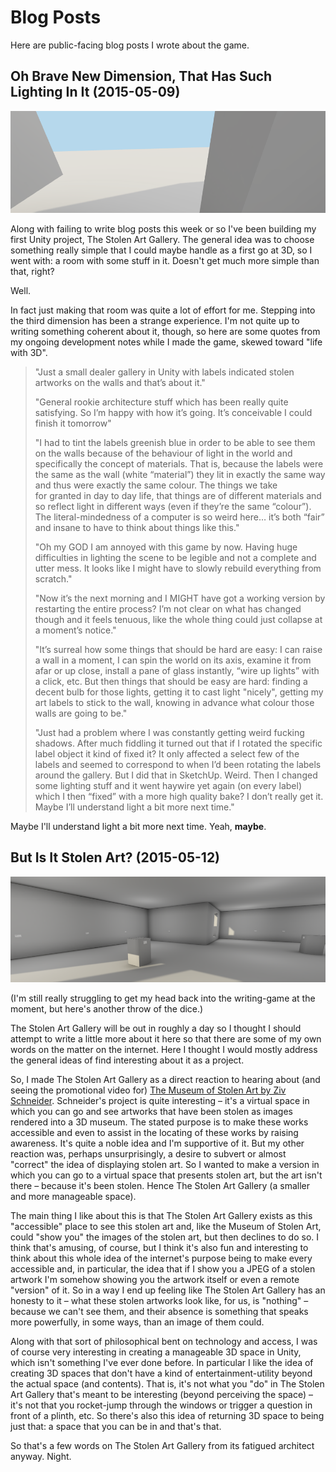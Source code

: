 # Blog Posts

Here are public-facing blog posts I wrote about the game.

## Oh Brave New Dimension, That Has Such Lighting In It (2015-05-09)

![](images/light.png)

Along with failing to write blog posts this week or so I've been building my first Unity project, The Stolen Art Gallery. The general idea was to choose something really simple that I could maybe handle as a first go at 3D, so I went with: a room with some stuff in it. Doesn't get much more simple than that, right?

Well.

In fact just making that room was quite a lot of effort for me. Stepping into the third dimension has been a strange experience. I'm not quite up to writing something coherent about it, though, so here are some quotes from my ongoing development notes while I made the game, skewed toward "life with 3D".

> "Just a small dealer gallery in Unity with labels indicated stolen artworks on the walls and that’s about it."
>
> "General rookie architecture stuff which has been really quite satisfying. So I’m happy with how it’s going. It’s conceivable I could finish it tomorrow"
>
> "I had to tint the labels greenish blue in order to be able to see them on the walls because of the behaviour of light in the world and specifically the concept of materials. That is, because the labels were the same as the wall (white “material”) they lit in exactly the same way and thus were exactly the same colour. The things we take for granted in day to day life, that things are of different materials and so reflect light in different ways (even if they’re the same “colour”). The literal-mindedness of a computer is so weird here… it’s both “fair” and insane to have to think about things like this."
>
> "Oh my GOD I am annoyed with this game by now. Having huge difficulties in lighting the scene to be legible and not a complete and utter mess. It looks like I might have to slowly rebuild everything from scratch."
>
> "Now it’s the next morning and I MIGHT have got a working version by restarting the entire process? I’m not clear on what has changed though and it feels tenuous, like the whole thing could just collapse at a moment’s notice."
>
> "It’s surreal how some things that should be hard are easy: I can raise a wall in a moment, I can spin the world on its axis, examine it from afar or up close, install a pane of glass instantly, “wire up lights” with a click, etc. But then things that should be easy are hard: finding a decent bulb for those lights, getting it to cast light "nicely", getting my art labels to stick to the wall, knowing in advance what colour those walls are going to be."
>
> "Just had a problem where I was constantly getting weird fucking shadows. After much fiddling it turned out that if I rotated the specific label object it kind of fixed it? It only affected a select few of the labels and seemed to correspond to when I’d been rotating the labels around the gallery. But I did that in SketchUp. Weird. Then I changed some lighting stuff and it went haywire yet again (on every label) which I then “fixed” with a more high quality bake? I don’t really get it. Maybe I’ll understand light a bit more next time."

Maybe I'll understand light a bit more next time. Yeah, **maybe**.

## But Is It Stolen Art? (2015-05-12)

![](images/is-it-stolen-art.png)

(I'm still really struggling to get my head back into the writing-game at the moment, but here's another throw of the dice.)

The Stolen Art Gallery will be out in roughly a day so I thought I should attempt to write a little more about it here so that there are some of my own words on the matter on the internet. Here I thought I would mostly address the general ideas of find interesting about it as a project.

So, I made The Stolen Art Gallery as a direct reaction to hearing about (and seeing the promotional video for) [The Museum of Stolen Art by Ziv Schneider](http://zivschneider.com/The-Museum-of-Stolen-Art). Schneider's project is quite interesting &#8211; it's a virtual space in which you can go and see artworks that have been stolen as images rendered into a 3D museum. The stated purpose is to make these works accessible and even to assist in the locating of these works by raising awareness. It's quite a noble idea and I'm supportive of it. But my other reaction was, perhaps unsurprisingly, a desire to subvert or almost "correct" the idea of displaying stolen art. So I wanted to make a version in which you can go to a virtual space that presents stolen art, but the art isn't there &#8211; because it's been stolen. Hence The Stolen Art Gallery (a smaller and more manageable space).

The main thing I like about this is that The Stolen Art Gallery exists as this "accessible" place to see this stolen art and, like the Museum of Stolen Art, could "show you" the images of the stolen art, but then declines to do so. I think that's amusing, of course, but I think it's also fun and interesting to think about this whole idea of the internet's purpose being to make every accessible and, in particular, the idea that if I show you a JPEG of a stolen artwork I'm somehow showing you the artwork itself or even a remote "version" of it. So in a way I end up feeling like The Stolen Art Gallery has an honesty to it &#8211; what these stolen artworks look like, for us, is "nothing" &#8211; because we can't see them, and their absence is something that speaks more powerfully, in some ways, than an image of them could.

Along with that sort of philosophical bent on technology and access, I was of course very interesting in creating a manageable 3D space in Unity, which isn't something I've ever done before. In particular I like the idea of creating 3D spaces that don't have a kind of entertainment-utility beyond the actual space (and contents). That is, it's not what you "do" in The Stolen Art Gallery that's meant to be interesting (beyond perceiving the space) &#8211; it's not that you rocket-jump through the windows or trigger a question in front of a plinth, etc. So there's also this idea of returning 3D space to being just that: a space that you can be in and that's that.

So that's a few words on The Stolen Art Gallery from its fatigued architect anyway. Night.
